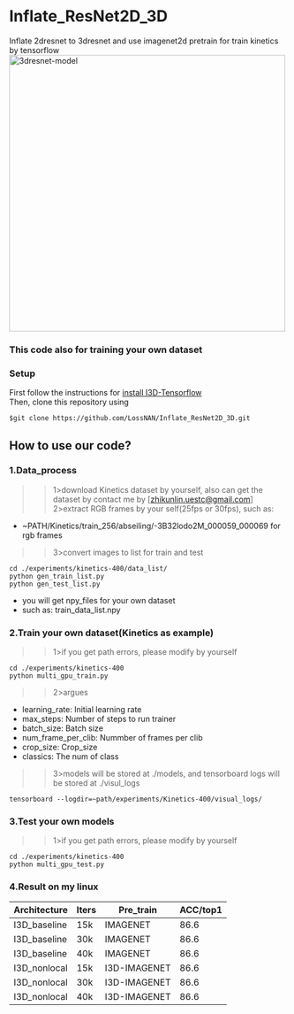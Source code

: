 # Inflate_ResNet2D_3D
Inflate 2dresnet to 3dresnet and use imagenet2d pretrain for train kinetics by tensorflow  
<img align=center width="500" height="500" src="https://github.com/LossNAN/Inflate_ResNet2D_3D/blob/master/others/Inflated-resnet.png" alt="3dresnet-model"/>
### This code also for training your own dataset
### Setup
First follow the instructions for [install I3D-Tensorflow](https://github.com/LossNAN/I3D-Tensorflow)<br>
Then, clone this repository using<br>
```linux
$git clone https://github.com/LossNAN/Inflate_ResNet2D_3D.git
```
## How to use our code?
### 1.Data_process
>>1>download Kinetics dataset by yourself, also can get the dataset by contact me by [zhikunlin.uestc@gmail.com]<br>
>>2>extract RGB frames by your self(25fps or 30fps), such as:<br>
* ~PATH/Kinetics/train_256/abseiling/-3B32lodo2M_000059_000069 for rgb frames<br>
>>3>convert images to list for train and test<br>
```linux
cd ./experiments/kinetics-400/data_list/
python gen_train_list.py
python gen_test_list.py
```
* you will get npy_files for your own dataset<br>
* such as: train_data_list.npy<br>
### 2.Train your own dataset(Kinetics as example)
>>1>if you get path errors, please modify by yourself
```linux
cd ./experiments/kinetics-400
python multi_gpu_train.py
```
>>2>argues
* learning_rate: Initial learning rate
* max_steps: Number of steps to run trainer
* batch_size: Batch size
* num_frame_per_clib: Nummber of frames per clib
* crop_size: Crop_size
* classics: The num of class
>>3>models will be stored at ./models, and tensorboard logs will be stored at ./visul_logs

```linux
tensorboard --logdir=~path/experiments/Kinetics-400/visual_logs/
```
### 3.Test your own models
>>1>if you get path errors, please modify by yourself
```linux
cd ./experiments/kinetics-400
python multi_gpu_test.py
```
### 4.Result on my linux
  Architecture | Iters | Pre_train | ACC/top1
  ------------- | -------------  | ------------- | -------------
 I3D_baseline  |  15k  | IMAGENET  |86.6
 I3D_baseline  |  30k  | IMAGENET  |86.6
 I3D_baseline  |  40k  | IMAGENET  |86.6
 I3D_nonlocal  |  15k  | I3D-IMAGENET  |86.6
 I3D_nonlocal  |  30k  | I3D-IMAGENET  |86.6
 I3D_nonlocal  |  40k  | I3D-IMAGENET  |86.6